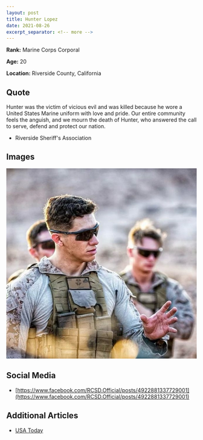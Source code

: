 ```yaml
---
layout: post
title: Hunter Lopez
date: 2021-08-26
excerpt_separator: <!-- more -->
---
```


**Rank:** Marine Corps Corporal

**Age:** 20

**Location:** Riverside County, California

<!-- more -->

## Quote
Hunter was the victim of vicious evil and was killed because he wore a United States Marine uniform with love and pride. Our entire community feels the anguish, and we mourn the death of Hunter, who answered the call to serve, defend and protect our nation.

- Riverside Sheriff's Association

## Images
![Hunter Lopez](/assets/images/13-service-members/hunter1.png)


## Social Media
- [https://www.facebook.com/RCSD.Official/posts/4922881337729001](https://www.facebook.com/RCSD.Official/posts/4922881337729001)

## Additional Articles
- [USA Today](https://www.usatoday.com/story/news/nation/2021/08/27/hunter-lopez-california-marine-killed-afghanistan-airport-attack/5623513001/)
